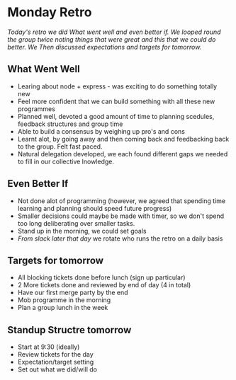 # Monday Retro 

*Today's retro we did What went well and even better if. We looped round the group twice noting things that were
 great and this that we could do better.
 We Then discussed expectations and targets for tomorrow.*

## What Went Well

- Learing about node + express - was exciting to do something totally new 
- Feel more confident that we can build something with all these new programmes
- Planned well, devoted a good amount of time to planning scedules, feedback structures and group time
- Able to build a consensus by weighing up pro's and cons
- Learnt alot, by going away and then coming back and feedbacking back to the group. Felt fast paced. 
- Natural delegation developed, we each found different gaps we needed to fill in our collective lnowledge.

## Even Better If
  
 - Not done alot of programming (however, we agreed that spending time learning and planning should speed future progress)
 - Smaller decisions could maybe be made with timer, so we don't spend too long deliberating over smaller tasks.
 - Stand up in the morning, we could set goals 
 - *From slack later that day* we rotate who runs the retro on a daily basis
 
 ## Targets for tomorrow
 
  - All blocking tickets done before lunch (sign up particular)
  - 2 More tickets done and reviewed by end of day (4 in total)
  - Have our first merge party by the end
  - Mob programme in the morning
  - Plan a group lunch in the week 

## Standup Structre tomorrow
  - Start at 9:30 (ideally)
  - Review tickets for the day 
  - Expectation/target setting
  - Set out what we did/will do

  
